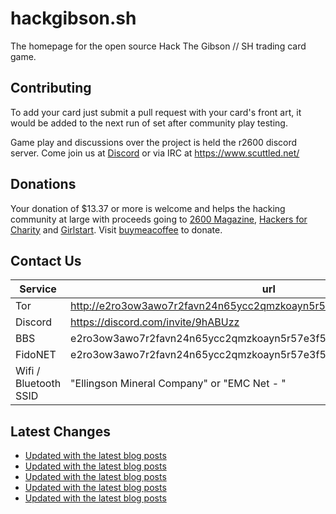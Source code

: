 # hackgibson.sh
The homepage for the open source Hack The Gibson // SH trading card game.


## Contributing

To add your card just submit a pull request with your card's front art, it would be added to the next run of set after community play testing.

Game play and discussions over the project is held the r2600 discord server. Come join us at [Discord](https://discord.com/invite/9hABUzz) or via IRC at https://www.scuttled.net/


## Donations

Your donation of $13.37 or more is welcome and helps the hacking community at large with proceeds going to [2600 Magazine](https://2600.com/), [Hackers for Charity](https://hackersforcharity.org) and [Girlstart](https://girlstart.org).  Visit [buymeacoffee](https://www.buymeacoffee.com/hackgibson.sh) to donate.


## Contact Us

Service | url
-|-
Tor | http://e2ro3ow3awo7r2favn24n65ycc2qmzkoayn5r57e3f56nvjwdcgg32ad.onion
Discord | https://discord.com/invite/9hABUzz
BBS | e2ro3ow3awo7r2favn24n65ycc2qmzkoayn5r57e3f56nvjwdcgg32ad.onion:23
FidoNET | e2ro3ow3awo7r2favn24n65ycc2qmzkoayn5r57e3f56nvjwdcgg32ad.onion:24554
Wifi / Bluetooth SSID | "Ellingson Mineral Company" or "EMC Net - <fidonet address>"

## Latest Changes
<!-- BLOG-POST-LIST:START -->
- [Updated with the latest blog posts](https://github.com/DFW2600/hackgibson.sh/commit/910bec44d609e2658957403506a44747129e08cc)
- [Updated with the latest blog posts](https://github.com/DFW2600/hackgibson.sh/commit/376f90ff8cc7605f3c1f4346955e94b5362db89d)
- [Updated with the latest blog posts](https://github.com/DFW2600/hackgibson.sh/commit/ffed51807bc0ef4d3cd84fc3d8e8897b8f01eb84)
- [Updated with the latest blog posts](https://github.com/DFW2600/hackgibson.sh/commit/d334d26e007df618897f8052ca2192d9096148a6)
- [Updated with the latest blog posts](https://github.com/DFW2600/hackgibson.sh/commit/79280b426ab4f2c7f6eb939b9d799d2c411fecfd)
<!-- BLOG-POST-LIST:END -->
